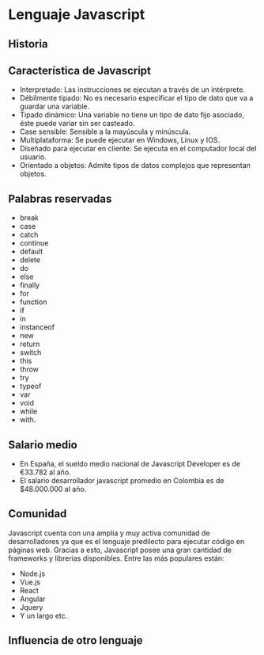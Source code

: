 # Lenguaje Javascript
## Historia 
## Característica de Javascript
- Interpretado: Las instrucciones se ejecutan a través de un intérprete.
- Débilmente tipado: No es necesario especificar el tipo de dato que va a guardar una variable.
- Tipado dinámico: Una variable no tiene un tipo de dato fijo asociado, éste puede variar sin ser casteado.
- Case sensible: Sensible a la mayúscula y minúscula.
- Multiplataforma: Se puede ejecutar en Windows, Linux y IOS. 
- Diseñado para ejecutar en cliente: Se ejecuta en el computador local del usuario.
- Orientado a objetos: Admite tipos de datos complejos que representan objetos.
## Palabras reservadas
- break 
- case
- catch
- continue
- default
- delete
- do
- else 
- finally 
- for
- function
- if 
- in
- instanceof
- new 
- return
- switch
- this
- throw
- try
- typeof
- var
- void
- while
- with.

## Salario medio
- En España, el sueldo medio nacional de Javascript Developer es de €33.782 al año.
- El salario desarrollador javascript promedio en Colombia es de $48.000.000 al año.
## Comunidad
Javascript cuenta con una amplia y muy activa comunidad de desarrolladores ya que es el lenguaje predilecto para ejecutar código en páginas web. Gracias a esto, Javascript posee una gran cantidad de frameworks y librerias disponibles.
Entre las más populares están:
- Node.js 
- Vue.js
- React
- Angular
- Jquery 
- Y un largo etc.
## Influencia de otro lenguaje

